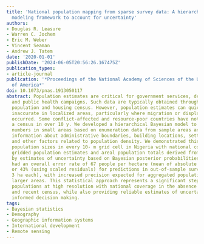 ```yaml
---
title: 'National population mapping from sparse survey data: A hierarchical Bayesian
  modeling framework to account for uncertainty'
authors:
- Douglas R. Leasure
- Warren C. Jochem
- Eric M. Weber
- Vincent Seaman
- Andrew J. Tatem
date: '2020-01-01'
publishDate: '2024-06-05T20:56:26.167475Z'
publication_types:
- article-journal
publication: '*Proceedings of the National Academy of Sciences of the United States
  of America*'
doi: 10.1073/pnas.1913050117
abstract: Population estimates are critical for government services, development projects,
  and public health campaigns. Such data are typically obtained through a national
  population and housing census. However, population estimates can quickly become
  inaccurate in localized areas, particularly where migration or displacement has
  occurred. Some conflict-affected and resource-poor countries have not conducted
  a census in over 10 y. We developed a hierarchical Bayesian model to estimate population
  numbers in small areas based on enumeration data from sample areas and nationwide
  information about administrative boundaries, building locations, settlement types,
  and other factors related to population density. We demonstrated this model by estimating
  population sizes in every 10- m grid cell in Nigeria with national coverage. These
  gridded population estimates and areal population totals derived from them are accompanied
  by estimates of uncertainty based on Bayesian posterior probabilities. The model
  had an overall error rate of 67 people per hectare (mean of absolute residuals)
  or 43% (using scaled residuals) for predictions in out-of-sample survey areas (approximately
  3 ha each), with increased precision expected for aggregated population totals in
  larger areas. This statistical approach represents a significant step toward estimating
  populations at high resolution with national coverage in the absence of a complete
  and recent census, while also providing reliable estimates of uncertainty to support
  informed decision making.
tags:
- Bayesian statistics
- Demography
- Geographic information systems
- International development
- Remote sensing
---
```

